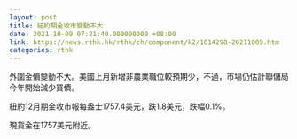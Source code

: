 ```yaml
---
layout: post
title: 紐約期金收市變動不大
date: 2021-10-09 07:21:40.000000000 +08:00
link: https://news.rthk.hk/rthk/ch/component/k2/1614298-20211009.htm
categories: rthk
---
```


外圍金價變動不大。美國上月新增非農業職位較預期少，不過，市場仍估計聯儲局今年開始減少買債。

紐約12月期金收市報每盎士1757.4美元，跌1.8美元，跌幅0.1%。

現貨金在1757美元附近。
